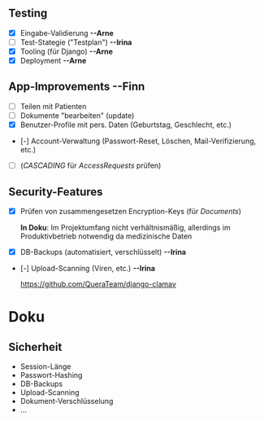 ## Testing

* [x] Eingabe-Validierung **--Arne**
* [ ] Test-Stategie ("Testplan") **--Irina**
* [x] Tooling (für Django) **--Arne**
* [x] Deployment **--Arne**

## App-Improvements **--Finn**

* [ ] Teilen mit Patienten
* [ ] Dokumente "bearbeiten" (update)
* [x] Benutzer-Profile mit pers. Daten (Geburtstag, Geschlecht, etc.)
* [-] Account-Verwaltung (Passwort-Reset, Löschen, Mail-Verifizierung, etc.)
* [ ] (*CASCADING* für *AccessRequests* prüfen)

## Security-Features

* [x] Prüfen von zusammengesetzen Encryption-Keys (für *Documents*)

    **In Doku**: Im Projektumfang nicht verhältnismäßig, allerdings im Produktivbetrieb notwendig da medizinische Daten

* [x] DB-Backups (automatisiert, verschlüsselt) **--Irina**
* [-] Upload-Scanning (Viren, etc.) **--Irina**

    <https://github.com/QueraTeam/django-clamav>

# Doku

## Sicherheit

* Session-Länge
* Passwort-Hashing
* DB-Backups
* Upload-Scanning
* Dokument-Verschlüsselung
* ...
